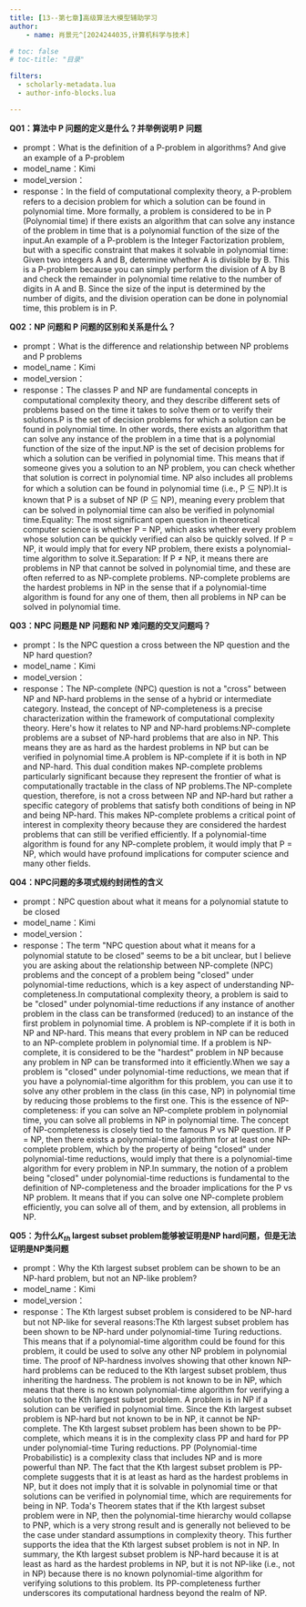 ```yaml
---
title: [13--第七章]高级算法大模型辅助学习
author:
    - name: 肖景元^[2024244035,计算机科学与技术]

# toc: false
# toc-title: "目录"

filters:
  - scholarly-metadata.lua
  - author-info-blocks.lua

---
```


**Q01：算法中 P 问题的定义是什么？并举例说明 P 问题**
- prompt：What is the definition of a P-problem in algorithms? And give an example of a P-problem
- model_name：Kimi
- model_version：
- response：In the field of computational complexity theory, a P-problem refers to a decision problem for which a solution can be found in polynomial time. More formally, a problem is considered to be in P (Polynomial time) if there exists an algorithm that can solve any instance of the problem in time that is a polynomial function of the size of the input.An example of a P-problem is the Integer Factorization problem, but with a specific constraint that makes it solvable in polynomial time: Given two integers A and B, determine whether A is divisible by B. This is a P-problem because you can simply perform the division of A by B and check the remainder in polynomial time relative to the number of digits in A and B. Since the size of the input is determined by the number of digits, and the division operation can be done in polynomial time, this problem is in P.


**Q02：NP 问题和 P 问题的区别和关系是什么？**
- prompt：What is the difference and relationship between NP problems and P problems
- model_name：Kimi
- model_version：
- response：The classes P and NP are fundamental concepts in computational complexity theory, and they describe different sets of problems based on the time it takes to solve them or to verify their solutions.P is the set of decision problems for which a solution can be found in polynomial time. In other words, there exists an algorithm that can solve any instance of the problem in a time that is a polynomial function of the size of the input.NP is the set of decision problems for which a solution can be verified in polynomial time. This means that if someone gives you a solution to an NP problem, you can check whether that solution is correct in polynomial time. NP also includes all problems for which a solution can be found in polynomial time (i.e., P ⊆ NP).It is known that P is a subset of NP (P ⊆ NP), meaning every problem that can be solved in polynomial time can also be verified in polynomial time.Equality: The most significant open question in theoretical computer science is whether P = NP, which asks whether every problem whose solution can be quickly verified can also be quickly solved. If P = NP, it would imply that for every NP problem, there exists a polynomial-time algorithm to solve it.Separation: If P ≠ NP, it means there are problems in NP that cannot be solved in polynomial time, and these are often referred to as NP-complete problems. NP-complete problems are the hardest problems in NP in the sense that if a polynomial-time algorithm is found for any one of them, then all problems in NP can be solved in polynomial time.


**Q03：NPC 问题是 NP 问题和 NP 难问题的交叉问题吗？**
- prompt：Is the NPC question a cross between the NP question and the NP hard question?
- model_name：Kimi
- model_version：
- response：The NP-complete (NPC) question is not a "cross" between NP and NP-hard problems in the sense of a hybrid or intermediate category. Instead, the concept of NP-completeness is a precise characterization within the framework of computational complexity theory. Here's how it relates to NP and NP-hard problems:NP-complete problems are a subset of NP-hard problems that are also in NP. This means they are as hard as the hardest problems in NP but can be verified in polynomial time.A problem is NP-complete if it is both in NP and NP-hard. This dual condition makes NP-complete problems particularly significant because they represent the frontier of what is computationally tractable in the class of NP problems.The NP-complete question, therefore, is not a cross between NP and NP-hard but rather a specific category of problems that satisfy both conditions of being in NP and being NP-hard. This makes NP-complete problems a critical point of interest in complexity theory because they are considered the hardest problems that can still be verified efficiently. If a polynomial-time algorithm is found for any NP-complete problem, it would imply that P = NP, which would have profound implications for computer science and many other fields.

**Q04：NPC问题的多项式规约封闭性的含义**
- prompt：NPC question about what it means for a polynomial statute to be closed
- model_name：Kimi
- model_version：
- response：The term "NPC question about what it means for a polynomial statute to be closed" seems to be a bit unclear, but I believe you are asking about the relationship between NP-complete (NPC) problems and the concept of a problem being "closed" under polynomial-time reductions, which is a key aspect of understanding NP-completeness.In computational complexity theory, a problem is said to be "closed" under polynomial-time reductions if any instance of another problem in the class can be transformed (reduced) to an instance of the first problem in polynomial time. A problem is NP-complete if it is both in NP and NP-hard. This means that every problem in NP can be reduced to an NP-complete problem in polynomial time. If a problem is NP-complete, it is considered to be the "hardest" problem in NP because any problem in NP can be transformed into it efficiently.When we say a problem is "closed" under polynomial-time reductions, we mean that if you have a polynomial-time algorithm for this problem, you can use it to solve any other problem in the class (in this case, NP) in polynomial time by reducing those problems to the first one. This is the essence of NP-completeness: if you can solve an NP-complete problem in polynomial time, you can solve all problems in NP in polynomial time. The concept of NP-completeness is closely tied to the famous P vs NP question. If P = NP, then there exists a polynomial-time algorithm for at least one NP-complete problem, which by the property of being "closed" under polynomial-time reductions, would imply that there is a polynomial-time algorithm for every problem in NP.In summary, the notion of a problem being "closed" under polynomial-time reductions is fundamental to the definition of NP-completeness and the broader implications for the P vs NP problem. It means that if you can solve one NP-complete problem efficiently, you can solve all of them, and by extension, all problems in NP.


**Q05：为什么$K_{th}$ largest subset problem能够被证明是NP hard问题，但是无法证明是NP类问题**
- prompt：Why the Kth largest subset problem can be shown to be an NP-hard problem, but not an NP-like problem?
- model_name：Kimi
- model_version：
- response：The Kth largest subset problem is considered to be NP-hard but not NP-like for several reasons:The Kth largest subset problem has been shown to be NP-hard under polynomial-time Turing reductions. This means that if a polynomial-time algorithm could be found for this problem, it could be used to solve any other NP problem in polynomial time. The proof of NP-hardness involves showing that other known NP-hard problems can be reduced to the Kth largest subset problem, thus inheriting the hardness. The problem is not known to be in NP, which means that there is no known polynomial-time algorithm for verifying a solution to the Kth largest subset problem. A problem is in NP if a solution can be verified in polynomial time. Since the Kth largest subset problem is NP-hard but not known to be in NP, it cannot be NP-complete. The Kth largest subset problem has been shown to be PP-complete, which means it is in the complexity class PP and hard for PP under polynomial-time Turing reductions. PP (Polynomial-time Probabilistic) is a complexity class that includes NP and is more powerful than NP. The fact that the Kth largest subset problem is PP-complete suggests that it is at least as hard as the hardest problems in NP, but it does not imply that it is solvable in polynomial time or that solutions can be verified in polynomial time, which are requirements for being in NP. Toda's Theorem states that if the Kth largest subset problem were in NP, then the polynomial-time hierarchy would collapse to PNP, which is a very strong result and is generally not believed to be the case under standard assumptions in complexity theory. This further supports the idea that the Kth largest subset problem is not in NP. In summary, the Kth largest subset problem is NP-hard because it is at least as hard as the hardest problems in NP, but it is not NP-like (i.e., not in NP) because there is no known polynomial-time algorithm for verifying solutions to this problem. Its PP-completeness further underscores its computational hardness beyond the realm of NP.